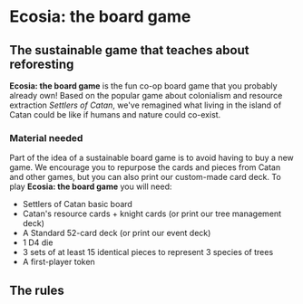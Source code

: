 Ecosia: the board game
======================

The sustainable game that teaches about reforesting
---------------------------------------------------

**Ecosia: the board game** is the fun co-op board game that you probably already own! Based on the popular game about colonialism and resource extraction _Settlers of Catan_, we've remagined what living in the island of Catan could be like if humans and nature could co-exist.

### Material needed

Part of the idea of a sustainable board game is to avoid having to buy a new game. We encourage you to repurpose the cards and pieces from Catan and other games, but you can also print our custom-made card deck. To play **Ecosia: the board game** you will need:

*   Settlers of Catan basic board
*   Catan's resource cards + knight cards (or print our tree management deck)
*   A Standard 52-card deck (or print our event deck)
*   1 D4 die
*   3 sets of at least 15 identical pieces to represent 3 species of trees
*   A first-player token

The rules
---------